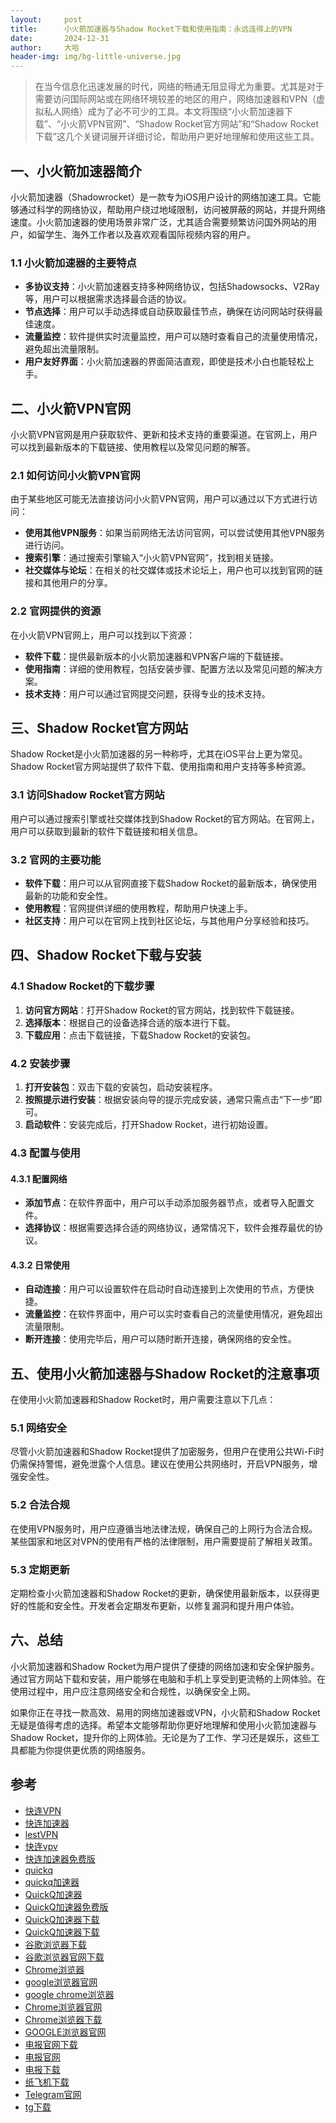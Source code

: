 ```yaml
---
layout:     post
title:      小火箭加速器与Shadow Rocket下载和使用指南：永远连得上的VPN
date:       2024-12-31
author:     大哈
header-img: img/bg-little-universe.jpg
---
```


>在当今信息化迅速发展的时代，网络的畅通无阻显得尤为重要。尤其是对于需要访问国际网站或在网络环境较差的地区的用户，网络加速器和VPN（虚拟私人网络）成为了必不可少的工具。本文将围绕“小火箭加速器下载”、“小火箭VPN官网”、“Shadow Rocket官方网站”和“Shadow Rocket下载”这几个关键词展开详细讨论，帮助用户更好地理解和使用这些工具。

## 一、小火箭加速器简介

小火箭加速器（Shadowrocket）是一款专为iOS用户设计的网络加速工具。它能够通过科学的网络协议，帮助用户绕过地域限制，访问被屏蔽的网站，并提升网络速度。小火箭加速器的使用场景非常广泛，尤其适合需要频繁访问国外网站的用户，如留学生、海外工作者以及喜欢观看国际视频内容的用户。

### 1.1 小火箭加速器的主要特点

- **多协议支持**：小火箭加速器支持多种网络协议，包括Shadowsocks、V2Ray等，用户可以根据需求选择最合适的协议。
- **节点选择**：用户可以手动选择或自动获取最佳节点，确保在访问网站时获得最佳速度。
- **流量监控**：软件提供实时流量监控，用户可以随时查看自己的流量使用情况，避免超出流量限制。
- **用户友好界面**：小火箭加速器的界面简洁直观，即使是技术小白也能轻松上手。

## 二、小火箭VPN官网

小火箭VPN官网是用户获取软件、更新和技术支持的重要渠道。在官网上，用户可以找到最新版本的下载链接、使用教程以及常见问题的解答。

### 2.1 如何访问小火箭VPN官网

由于某些地区可能无法直接访问小火箭VPN官网，用户可以通过以下方式进行访问：

- **使用其他VPN服务**：如果当前网络无法访问官网，可以尝试使用其他VPN服务进行访问。
- **搜索引擎**：通过搜索引擎输入“小火箭VPN官网”，找到相关链接。
- **社交媒体与论坛**：在相关的社交媒体或技术论坛上，用户也可以找到官网的链接和其他用户的分享。

### 2.2 官网提供的资源

在小火箭VPN官网上，用户可以找到以下资源：

- **软件下载**：提供最新版本的小火箭加速器和VPN客户端的下载链接。
- **使用指南**：详细的使用教程，包括安装步骤、配置方法以及常见问题的解决方案。
- **技术支持**：用户可以通过官网提交问题，获得专业的技术支持。

## 三、Shadow Rocket官方网站

Shadow Rocket是小火箭加速器的另一种称呼，尤其在iOS平台上更为常见。Shadow Rocket官方网站提供了软件下载、使用指南和用户支持等多种资源。

### 3.1 访问Shadow Rocket官方网站

用户可以通过搜索引擎或社交媒体找到Shadow Rocket的官方网站。在官网上，用户可以获取到最新的软件下载链接和相关信息。

### 3.2 官网的主要功能

- **软件下载**：用户可以从官网直接下载Shadow Rocket的最新版本，确保使用最新的功能和安全性。
- **使用教程**：官网提供详细的使用教程，帮助用户快速上手。
- **社区支持**：用户可以在官网上找到社区论坛，与其他用户分享经验和技巧。

## 四、Shadow Rocket下载与安装

### 4.1 Shadow Rocket的下载步骤

1. **访问官方网站**：打开Shadow Rocket的官方网站，找到软件下载链接。
2. **选择版本**：根据自己的设备选择合适的版本进行下载。
3. **下载应用**：点击下载链接，下载Shadow Rocket的安装包。

### 4.2 安装步骤

1. **打开安装包**：双击下载的安装包，启动安装程序。
2. **按照提示进行安装**：根据安装向导的提示完成安装，通常只需点击“下一步”即可。
3. **启动软件**：安装完成后，打开Shadow Rocket，进行初始设置。

### 4.3 配置与使用

#### 4.3.1 配置网络

- **添加节点**：在软件界面中，用户可以手动添加服务器节点，或者导入配置文件。
- **选择协议**：根据需要选择合适的网络协议，通常情况下，软件会推荐最优的协议。

#### 4.3.2 日常使用

- **自动连接**：用户可以设置软件在启动时自动连接到上次使用的节点，方便快捷。
- **流量监控**：在软件界面中，用户可以实时查看自己的流量使用情况，避免超出流量限制。
- **断开连接**：使用完毕后，用户可以随时断开连接，确保网络的安全性。

## 五、使用小火箭加速器与Shadow Rocket的注意事项

在使用小火箭加速器和Shadow Rocket时，用户需要注意以下几点：

### 5.1 网络安全

尽管小火箭加速器和Shadow Rocket提供了加密服务，但用户在使用公共Wi-Fi时仍需保持警惕，避免泄露个人信息。建议在使用公共网络时，开启VPN服务，增强安全性。

### 5.2 合法合规

在使用VPN服务时，用户应遵循当地法律法规，确保自己的上网行为合法合规。某些国家和地区对VPN的使用有严格的法律限制，用户需要提前了解相关政策。

### 5.3 定期更新

定期检查小火箭加速器和Shadow Rocket的更新，确保使用最新版本，以获得更好的性能和安全性。开发者会定期发布更新，以修复漏洞和提升用户体验。

## 六、总结

小火箭加速器和Shadow Rocket为用户提供了便捷的网络加速和安全保护服务。通过官方网站下载和安装，用户能够在电脑和手机上享受到更流畅的上网体验。在使用过程中，用户应注意网络安全和合规性，以确保安全上网。

如果你正在寻找一款高效、易用的网络加速器或VPN，小火箭和Shadow Rocket无疑是值得考虑的选择。希望本文能够帮助你更好地理解和使用小火箭加速器与Shadow Rocket，提升你的上网体验。无论是为了工作、学习还是娱乐，这些工具都能为你提供更优质的网络服务。

## 参考

- [快连VPN](http://qyzbq.com)
- [快连加速器](http://yzqvu.com)
- [lestVPN](http://drbxi.com)
- [快连vpv](http://xkzvn.com)
- [快连加速器免费版](http://uulmr.com)
- [quickq](http://eslbn.com)
- [quickq加速器](http://gvjqh.com)
- [QuickQ加速器](http://rmype.com)
- [QuickQ加速器免费版](http://kzddz.com)
- [QuickQ加速器下载](http://jvlql.com)
- [QuickQ加速器下载](http://opcxp.com)
- [谷歌浏览器下载](http://nuktl.com)
- [谷歌浏览器官网下载](http://hpvoe.com)
- [Chrome浏览器](http://ubwma.com)
- [google浏览器官网](http://oyqdu.com)
- [google chrome浏览器](http://mzrya.com)
- [Chrome浏览器官网](http://ovrpt.com)
- [Chrome浏览器下载](http://ujaab.com)
- [GOOGLE浏览器官网](http://nfnlo.com)
- [电报官网下载](http://ezxwz.com)
- [电报官网](http://wofcd.com)
- [电报下载](http://cwaoz.com)
- [纸飞机下载](http://zejwo.com)
- [Telegram官网](http://nqnuk.com)
- [tg下载](http://obwwt.com)
